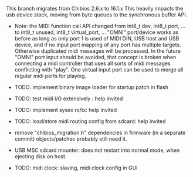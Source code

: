 This branch migrates from Chibios 2.6.x to 16.1.x
This heavily impacts the usb device stack, moving from byte queues to the synchronous buffer API.

* Note: the MIDI function call API changed from
int8_t dev, int8_t port, ...
to 
int8_t unused, int8_t virtual_port, ...
"OMNI" port/device works as before as long as only port 1 is used 
of MIDI DIN, USB host and USB device, and if no input port mapping of any port 
has multiple targets. Otherwise duplicated midi messages will be processed. 
In the future "OMNI" port input should be avoided, that concept is broken when 
connecting a midi controller that uses all sorts of midi messages conflicting 
with "play". One virtual input port can be used to merge all regular midi ports 
for playing.

* TODO: implement binary image loader for startup patch in flash
* TODO: test midi I/O extensively : help invited
* TODO: implement sysex rx/tx: help invited
* TODO: load/store midi routing config from sdcard: help invited
* remove "chibios_migration.h" dependencies in firmware (in a separate commit)
  objects/patches probably still need it.
* USB MSC sdcard mounter: does not restart into normal mode, when ejecting disk on host.
* TODO: midi clock: slaving, midi clock config in GUI
